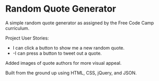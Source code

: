 # Random Quote Generator

A simple random quote generator as assigned by the Free Code Camp curriculum.

Project User Stories:
<ul>
  <li>I can click a button to show me a new random quote.</li>
  <li>-I can press a button to tweet out a quote.</li>
</ul>

Added images of quote authors for more visual appeal.

Built from the ground up using HTML, CSS, jQuery, and JSON.
